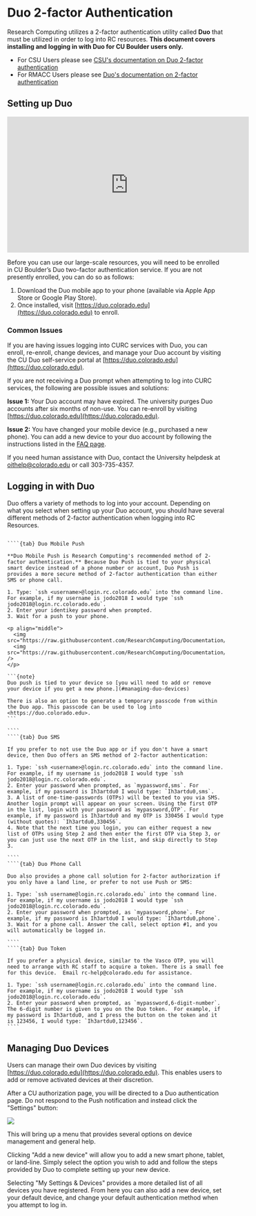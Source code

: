 # Duo 2-factor Authentication

Research Computing utilizes a 2-factor authentication utility called **Duo** that must be utilized in order to log into RC resources. **This document covers installing and logging in with Duo for CU Boulder users only.**

- For CSU Users please see [CSU's documentation on Duo 2-factor authentication](https://it.colostate.edu/duo-two-factor-authentication/)
- For RMACC Users please see [Duo's documentation on 2-factor authentication](https://guide.duo.com/)

## Setting up Duo

<iframe width="560" height="315" src="https://www.youtube.com/embed/djn9bclMD3Y" frameborder="0" allow="autoplay; encrypted-media" allowfullscreen></iframe>

Before you can use our large-scale resources, you will need to be enrolled in CU Boulder’s Duo two-factor authentication 
service. If you are not presently enrolled, you can do so as follows: 

1. Download the Duo mobile app to your phone (available via Apple App Store or Google Play Store).
2. Once installed, visit [https://duo.colorado.edu](https://duo.colorado.edu) to enroll. 

### Common Issues

If you are having issues logging into CURC services with Duo, you can enroll, re-enroll, change devices, and manage your 
Duo account by visiting the CU Duo self-service portal at [https://duo.colorado.edu](https://duo.colorado.edu).  

If you are not receiving a Duo prompt when attempting to log into CURC services, the following are possible issues and 
solutions: 

**Issue 1:** Your Duo account may have expired. The university purges Duo accounts after six months of non-use.  You can 
re-enroll by visiting [https://duo.colorado.edu](https://duo.colorado.edu).

**Issue 2:** You have changed your mobile device (e.g., purchased a new phone). You can add a new device to your duo account by 
following the instructions listed in the
[FAQ page](../faq.md#i-have-a-new-phone-how-do-i-move-my-duo-onto-it).

If you need human assistance with Duo, contact the University helpdesk at <oithelp@colorado.edu> or call 303-735-4357. 

## Logging in with Duo

Duo offers a variety of methods to log into your account. Depending on what you select when setting up your Duo account, you should have several different methods of 2-factor authentication when logging into RC Resources. 

`````{tabs}

````{tab} Duo Mobile Push

**Duo Mobile Push is Research Computing's recommended method of 2-factor authentication.** Because Duo Push is tied to your physical smart device instead of a phone number or account, Duo Push is provides a more secure method of 2-factor authentication than either SMS or phone call.

1. Type: `ssh <username>@login.rc.colorado.edu` into the command line. For example, if my username is jodo2018 I would type `ssh jodo2018@login.rc.colorado.edu`.
2. Enter your identikey password when prompted. 
3. Wait for a push to your phone.  

<p align="middle">
  <img src="https://raw.githubusercontent.com/ResearchComputing/Documentation/dev/duo2factor/duo_app2.png"/>
  <img src="https://raw.githubusercontent.com/ResearchComputing/Documentation/dev/duo2factor/duo_app1.png" /> 
</p>

```{note} 
Duo push is tied to your device so [you will need to add or remove your device if you get a new phone.](#managing-duo-devices)

There is also an option to generate a temporary passcode from within the Duo app. This passcode can be used to log into <https://duo.colorado.edu>.
```

````
````{tab} Duo SMS

If you prefer to not use the Duo app or if you don't have a smart device, then Duo offers an SMS method of 2-factor authentication:

1. Type: `ssh <username>@login.rc.colorado.edu` into the command line. For example, if my username is jodo2018 I would type `ssh jodo2018@login.rc.colorado.edu`.
2. Enter your password when prompted, as `mypassword,sms`. For example, if my password is Ih3artdu0 I would type: `Ih3artdu0,sms`.
3. A list of one-time-passwords (OTPs) will be texted to you via SMS. Another login prompt will appear on your screen. Using the first OTP in the list, login with your password as `mypassword,OTP`. For example, if my password is Ih3artdu0 and my OTP is 330456 I would type (without quotes): `Ih3artdu0,330456`.
4. Note that the next time you login, you can either request a new list of OTPs using Step 2 and then enter the first OTP via Step 3, or you can just use the next OTP in the list, and skip directly to Step 3.

````
````{tab} Duo Phone Call

Duo also provides a phone call solution for 2-factor authorization if you only have a land line, or prefer to not use Push or SMS:

1. Type: `ssh username@login.rc.colorado.edu` into the command line. For example, if my username is jodo2018 I would type `ssh jodo2018@login.rc.colorado.edu`.
2. Enter your password when prompted, as `mypassword,phone`. For example, if my password is Ih3artdu0 I would type: `Ih3artdu0,phone`.
3. Wait for a phone call. Answer the call, select option #1, and you will automatically be logged in.

````
````{tab} Duo Token

If you prefer a physical device, similar to the Vasco OTP, you will need to arrange with RC staff to acquire a token. There is a small fee for this device.  Email rc-help@colorado.edu for assistance.

1. Type: `ssh username@login.rc.colorado.edu` into the command line. For example, if my username is jodo2018 I would type `ssh jodo2018@login.rc.colorado.edu`.
2. Enter your password when prompted, as `mypassword,6-digit-number`. The 6-digit number is given to you on the Duo token.  For example, if my password is Ih3artdu0, and I press the button on the token and it is 123456, I would type: `Ih3artdu0,123456`.
````
`````

## Managing Duo Devices

Users can manage their own Duo devices by visiting [https://duo.colorado.edu](https://duo.colorado.edu). This enables users to add or remove activated devices at their discretion.

After a CU authorization page, you will be directed to a Duo authentication page. Do not respond to the Push notification and instead click the "Settings" button: 

![](https://raw.githubusercontent.com/ResearchComputing/Documentation/master/FAQ/duo-management1edit.png)

This will bring up a menu that provides several options on device management and general help. 

Clicking "Add a new device" will allow you to add a new smart phone, tablet, or land-line. Simply select the option you wish to add and follow the steps provided by Duo to complete setting up your new device. 

Selecting "My Settings & Devices" provides a more detailed list of all devices you have registered. From here you can also add a new device, set your default device, and change your default authentication method when you attempt to log in.

